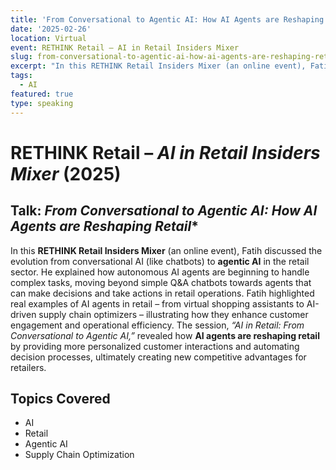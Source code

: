 ```yaml
---
title: 'From Conversational to Agentic AI: How AI Agents are Reshaping Retail*'
date: '2025-02-26'
location: Virtual
event: RETHINK Retail – AI in Retail Insiders Mixer
slug: from-conversational-to-agentic-ai-how-ai-agents-are-reshaping-retail-2025-02
excerpt: "In this RETHINK Retail Insiders Mixer (an online event), Fatih discussed the evolution from conversational AI (like chatbots) to Agentic AI in the retail sector"
tags:
  - AI
featured: true
type: speaking
---
```


# RETHINK Retail – *AI in Retail Insiders Mixer* (2025)

## Talk: *From Conversational to Agentic AI: How AI Agents are Reshaping Retail**

In this **RETHINK Retail Insiders Mixer** (an online event), Fatih discussed the evolution from conversational AI (like chatbots) to **agentic AI** in the retail sector. He explained how autonomous AI agents are beginning to handle complex tasks, moving beyond simple Q&A chatbots towards agents that can make decisions and take actions in retail operations. Fatih highlighted real examples of AI agents in retail – from virtual shopping assistants to AI-driven supply chain optimizers – illustrating how they enhance customer engagement and operational efficiency. The session, *“AI in Retail: From Conversational to Agentic AI,”* revealed how **AI agents are reshaping retail** by providing more personalized customer interactions and automating decision processes, ultimately creating new competitive advantages for retailers.

## Topics Covered

- AI
- Retail
- Agentic AI
- Supply Chain Optimization
